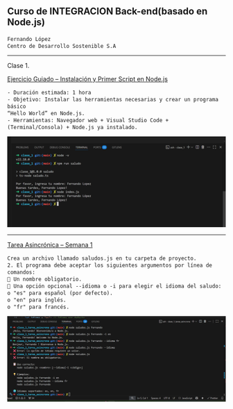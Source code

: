 ## Curso de INTEGRACION Back-end(basado en Node.js)

```text
Fernando López
Centro de Desarrollo Sostenible S.A
```

---

Clase 1.

[Ejercicio Guiado – Instalación y Primer Script en Node.js](https://github.com/ferpiecel/integracion-back-end-node2025/tree/main/clase_1)

```
- Duración estimada: 1 hora
- Objetivo: Instalar las herramientas necesarias y crear un programa básico
“Hello World” en Node.js.
- Herramientas: Navegador web + Visual Studio Code + (Terminal/Consola) + Node.js ya instalado.
```

![alt text](/recursos/image.png)

---

[Tarea Asincrónica – Semana 1](https://github.com/ferpiecel/integracion-back-end-node2025/tree/main/clase_1_tarea_asincrona)

```
Crea un archivo llamado saludos.js en tu carpeta de proyecto.
2. El programa debe aceptar los siguientes argumentos por línea de comandos:
 Un nombre obligatorio.
 Una opción opcional --idioma o -i para elegir el idioma del saludo:
o "es" para español (por defecto).
o "en" para inglés.
o "fr" para francés.

```

![alt text](/recursos/image-1.png)
